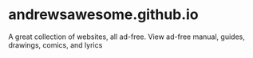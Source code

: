 # andrewsawesome.github.io
A great collection of websites, all ad-free. View ad-free manual, guides, drawings, comics, and lyrics

